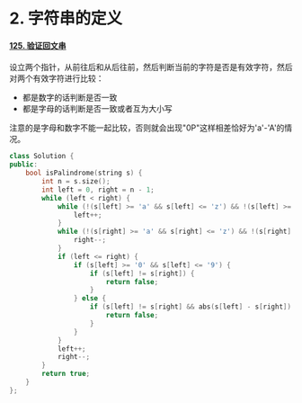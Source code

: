 # 2. 字符串的定义

#### [125. 验证回文串](https://leetcode-cn.com/problems/valid-palindrome/)

设立两个指针，从前往后和从后往前，然后判断当前的字符是否是有效字符，然后对两个有效字符进行比较：

* 都是数字的话判断是否一致
* 都是字母的话判断是否一致或者互为大小写

注意的是字母和数字不能一起比较，否则就会出现"0P"这样相差恰好为'a'-'A'的情况。

```c++
class Solution {
public:
    bool isPalindrome(string s) {
        int n = s.size();
        int left = 0, right = n - 1;
        while (left < right) {
            while (!(s[left] >= 'a' && s[left] <= 'z') && !(s[left] >= 'A' && s[left] <= 'Z') && !(s[left] >= '0' && s[left] <= '9') && left < n - 1) {
                left++;
            }
            while (!(s[right] >= 'a' && s[right] <= 'z') && !(s[right] >= 'A' && s[right] <= 'Z') && !(s[right] >= '0' && s[right] <= '9') && right > 0) {
                right--;
            }
            if (left <= right) {
                if (s[left] >= '0' && s[left] <= '9') {
                    if (s[left] != s[right]) {
                        return false;
                    }
                } else {
                    if (s[left] != s[right] && abs(s[left] - s[right]) != ('a' - 'A')) {
                        return false;
                    }
                }
            }
            left++;
            right--;
        }
        return true;
    }
};
```

